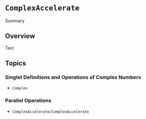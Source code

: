 # ``ComplexAccelerate``

<!--@START_MENU_TOKEN@-->Summary<!--@END_MENU_TOKEN@-->

## Overview

<!--@START_MENU_TOKEN@-->Text<!--@END_MENU_TOKEN@-->

## Topics

### Singlet Definitions and Operations of Complex Numbers

- ``Complex``

### Parallel Operations

- ``ComplexAccelerate/ComplexAccelerate``
